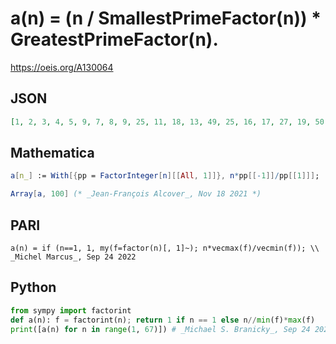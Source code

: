 # a\(n\) \= \(n / SmallestPrimeFactor\(n\)\) \* GreatestPrimeFactor\(n\)\.
https://oeis.org/A130064
## JSON
```JSON
[1, 2, 3, 4, 5, 9, 7, 8, 9, 25, 11, 18, 13, 49, 25, 16, 17, 27, 19, 50, 49, 121, 23, 36, 25, 169, 27, 98, 29, 75, 31, 32, 121, 289, 49, 54, 37, 361, 169, 100, 41, 147, 43, 242, 75, 529, 47, 72, 49, 125, 289, 338, 53, 81, 121, 196, 361, 841, 59, 150, 61, 961, 147, 64, 169, 363]
```
## Mathematica
```Mathematica
a[n_] := With[{pp = FactorInteger[n][[All, 1]]}, n*pp[[-1]]/pp[[1]]];
```
```Mathematica
Array[a, 100] (* _Jean-François Alcover_, Nov 18 2021 *)
```
## PARI
```PARI
a(n) = if (n==1, 1, my(f=factor(n)[, 1]~); n*vecmax(f)/vecmin(f)); \\ _Michel Marcus_, Sep 24 2022
```
## Python
```Python
from sympy import factorint
def a(n): f = factorint(n); return 1 if n == 1 else n//min(f)*max(f)
print([a(n) for n in range(1, 67)]) # _Michael S. Branicky_, Sep 24 2022
```
